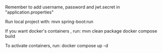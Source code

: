 Remember to add username, password and jwt.secret in "application.properties"


Run local project with:
  mvn spring-boot:run

If you want docker's containers , run:
  mvn clean package
  docker compose build
  
To activate containers, run:
  docker compose up -d
